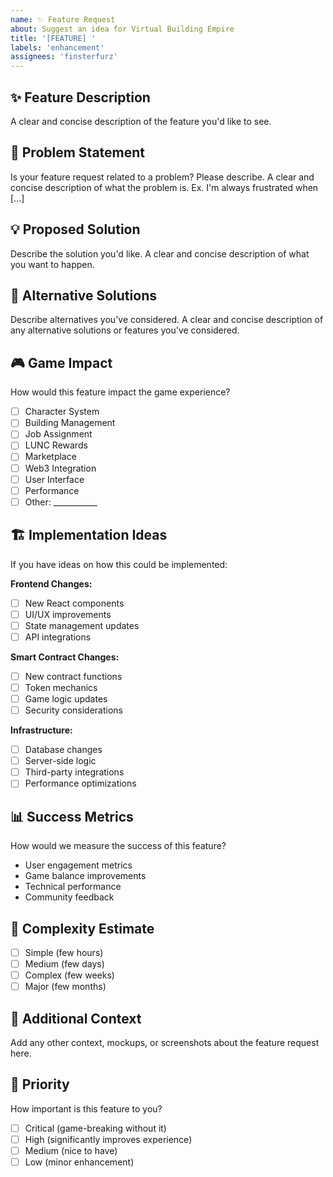 ```yaml
---
name: ✨ Feature Request
about: Suggest an idea for Virtual Building Empire
title: '[FEATURE] '
labels: 'enhancement'
assignees: 'finsterfurz'
---
```


## ✨ Feature Description
A clear and concise description of the feature you'd like to see.

## 🎯 Problem Statement
Is your feature request related to a problem? Please describe.
A clear and concise description of what the problem is. Ex. I'm always frustrated when [...]

## 💡 Proposed Solution
Describe the solution you'd like.
A clear and concise description of what you want to happen.

## 🔄 Alternative Solutions
Describe alternatives you've considered.
A clear and concise description of any alternative solutions or features you've considered.

## 🎮 Game Impact
How would this feature impact the game experience?
- [ ] Character System
- [ ] Building Management
- [ ] Job Assignment
- [ ] LUNC Rewards
- [ ] Marketplace
- [ ] Web3 Integration
- [ ] User Interface
- [ ] Performance
- [ ] Other: ___________

## 🏗️ Implementation Ideas
If you have ideas on how this could be implemented:

**Frontend Changes:**
- [ ] New React components
- [ ] UI/UX improvements
- [ ] State management updates
- [ ] API integrations

**Smart Contract Changes:**
- [ ] New contract functions
- [ ] Token mechanics
- [ ] Game logic updates
- [ ] Security considerations

**Infrastructure:**
- [ ] Database changes
- [ ] Server-side logic
- [ ] Third-party integrations
- [ ] Performance optimizations

## 📊 Success Metrics
How would we measure the success of this feature?
- User engagement metrics
- Game balance improvements
- Technical performance
- Community feedback

## 🚧 Complexity Estimate
- [ ] Simple (few hours)
- [ ] Medium (few days)
- [ ] Complex (few weeks)
- [ ] Major (few months)

## 📝 Additional Context
Add any other context, mockups, or screenshots about the feature request here.

## 🌟 Priority
How important is this feature to you?
- [ ] Critical (game-breaking without it)
- [ ] High (significantly improves experience)
- [ ] Medium (nice to have)
- [ ] Low (minor enhancement)